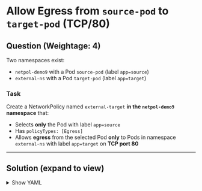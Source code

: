 # Allow Egress from `source-pod` to `target-pod` (TCP/80)

## **Question (Weightage: 4)**

Two namespaces exist:
- `netpol-demo9` with a Pod `source-pod` (label `app=source`)
- `external-ns` with a Pod `target-pod` (label `app=target`)

### **Task**

Create a NetworkPolicy named `external-target` **in the `netpol-demo9` namespace** that:
- Selects **only** the Pod with label `app=source`
- Has `policyTypes: [Egress]`
- Allows **egress** from the selected Pod **only** to Pods in namespace `external-ns` with label `app=target` on **TCP port 80**


---

## **Solution (expand to view)**

<details>
<summary>Show YAML</summary>

**Same namespace → just use podSelector.**
**Cross namespace → use namespaceSelector + podSelector together (so you don’t accidentally allow Pods in other namespaces that reuse the same labels).**
  
```yaml
apiVersion: networking.k8s.io/v1
kind: NetworkPolicy
metadata:
  name: external-target
  namespace: netpol-demo9
spec:
  podSelector:
    matchLabels:
      app: source
  policyTypes:
  - Egress
  egress:
  - to:
    - namespaceSelector:
        matchLabels:
          kubernetes.io/metadata.name: external-ns
      podSelector:
        matchLabels:
          app: target
    ports:
    - protocol: TCP
      port: 80
```
</details>

